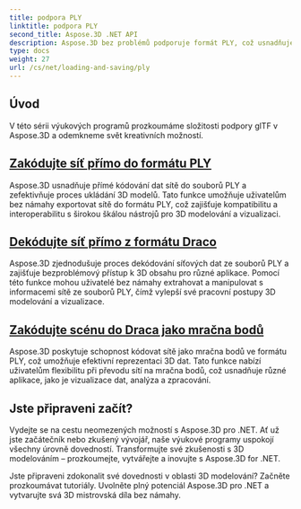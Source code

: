 ```yaml
---
title: podpora PLY
linktitle: podpora PLY
second_title: Aspose.3D .NET API
description: Aspose.3D bez problémů podporuje formát PLY, což usnadňuje plynulý import a export 3D modelů pro všestranné případy použití.
type: docs
weight: 27
url: /cs/net/loading-and-saving/ply
---
```

## Úvod

V této sérii výukových programů prozkoumáme složitosti podpory glTF v Aspose.3D a odemkneme svět kreativních možností.

## [Zakódujte síť přímo do formátu PLY](encode-mesh)

Aspose.3D usnadňuje přímé kódování dat sítě do souborů PLY a zefektivňuje proces ukládání 3D modelů. Tato funkce umožňuje uživatelům bez námahy exportovat sítě do formátu PLY, což zajišťuje kompatibilitu a interoperabilitu s širokou škálou nástrojů pro 3D modelování a vizualizaci.


## [Dekódujte síť přímo z formátu Draco](decode-mesh)

Aspose.3D zjednodušuje proces dekódování síťových dat ze souborů PLY a zajišťuje bezproblémový přístup k 3D obsahu pro různé aplikace. Pomocí této funkce mohou uživatelé bez námahy extrahovat a manipulovat s informacemi sítě ze souborů PLY, čímž vylepší své pracovní postupy 3D modelování a vizualizace.

## [Zakódujte scénu do Draca jako mračna bodů](export-to-ply-point-cloud)

Aspose.3D poskytuje schopnost kódovat sítě jako mračna bodů ve formátu PLY, což umožňuje efektivní reprezentaci 3D dat. Tato funkce nabízí uživatelům flexibilitu při převodu sítí na mračna bodů, což usnadňuje různé aplikace, jako je vizualizace dat, analýza a zpracování.


## Jste připraveni začít?

Vydejte se na cestu neomezených možností s Aspose.3D pro .NET. Ať už jste začátečník nebo zkušený vývojář, naše výukové programy uspokojí všechny úrovně dovedností. Transformujte své zkušenosti s 3D modelováním – prozkoumejte, vytvářejte a inovujte s Aspose.3D for .NET.

Jste připraveni zdokonalit své dovednosti v oblasti 3D modelování? Začněte prozkoumávat tutoriály. Uvolněte plný potenciál Aspose.3D pro .NET a vytvarujte svá 3D mistrovská díla bez námahy.